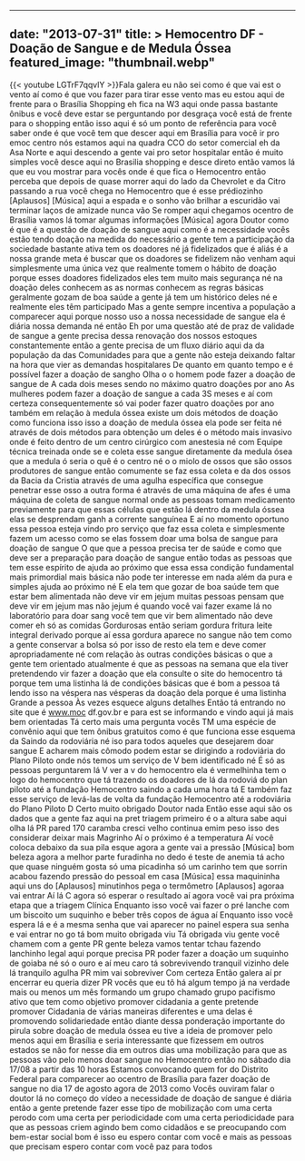 
---
date: "2013-07-31"
title: > 
    Hemocentro DF - Doação de Sangue e de Medula Óssea
featured_image: "thumbnail.webp"
---
{{< youtube LGTrF7qqvlY >}}Fala galera eu não sei como é que vai
est o vento aí como é que vou fazer para
tirar esse vento mas eu estou aqui de
frente para o Brasília Shopping
eh fica na W3 aqui onde passa bastante
ônibus e você deve estar se perguntando
por desgraça você está de frente para o
shopping então isso aqui é só um ponto
de referência para você saber onde é que
você tem que descer aqui em Brasília
para você ir pro emoc centro nós estamos
aqui na quadra CCO do setor comercial
eh da Asa Norte e aqui descendo a gente
vai pro setor hospitalar então é muito
simples você desce aqui no Brasilia
shopping e desce direto então vamos lá
que eu vou mostrar para vocês onde é que
fica o
Hemocentro então perceba que depois de
quase morrer aqui do lado da Chevrolet e
da Citro
passando a rua você chega no Hemocentro
que é esse prédiozinho
[Aplausos]
[Música]
aqui a espada e o sonho vão brilhar a
escuridão vai terminar laços de amizade
nunca vão Se
romper aqui chegamos
ocentro de Brasília
vamos lá tomar algumas informações
[Música]
agora Doutor como é que é a questão de
doação de sangue aqui como é a
necessidade vocês estão tendo doação na
medida do necessário a gente tem a
participação da
sociedade bastante ativa tem os doadores
né já fidelizados que é aliás é a nossa
grande meta é buscar que os doadores se
fidelizem não venham aqui simplesmente
uma única vez que realmente tomem o
hábito de doação porque esses doadores
fidelizados eles tem muito mais
segurança né na doação deles conhecem as
as normas conhecem as regras básicas
geralmente gozam de boa saúde a gente já
tem um histórico deles né e realmente
eles têm participado Mas a gente sempre
incentiva a população a comparecer aqui
porque nosso uso a nossa necessidade de
sangue ela é diária nossa demanda né
então
Eh por uma questão até de praz de
validade de sangue a gente precisa dessa
renovação dos nossos estoques
constantemente então a gente precisa de
um fluxo diário aqui da da população da
das Comunidades para que a gente não
esteja deixando faltar na hora que vier
as demandas hospitalares
De quanto em quanto tempo e é possível
fazer a doação de sangho Olha o o homem
pode fazer a doação de sangue de A cada
dois meses sendo no máximo quatro
doações por ano As mulheres podem fazer
a doação de sangue a cada 3S meses e aí
com certeza consequentemente só vai
poder fazer quatro doações por ano
também em relação à medula óssea existe
um dois métodos de doação como funciona
isso isso a doação de medula óssea ela
pode ser feita né através de dois
métodos para obtenção um deles é o
método mais invasivo onde é feito dentro
de um centro cirúrgico com anestesia né
com Equipe técnica treinada onde se e
coleta esse sangue diretamente da medula
ósea que a medula ó seria o quê é o
centro né o o miolo de ossos que são
ossos produtores de sangue então
comumente se faz essa coleta e da dos
ossos da Bacia da Cristia através de uma
agulha específica que consegue penetrar
esse osso a outra forma é através de uma
máquina de afes é uma máquina de coleta
de sangue normal onde as pessoas tomam
medicamento previamente para que essas
células que estão lá dentro da medula
óssea elas se desprendam ganh a corrente
sanguínea E aí no momento oportuno essa
pessoa esteja
vindo pro serviço que faz essa coleta e
simplesmente fazem um acesso como se
elas fossem doar uma bolsa de sangue
para doação de sangue O que que a pessoa
precisa ter de saúde e como que deve ser
a preparação para doação de sangue então
todas as pessoas que tem esse espírito
de ajuda ao próximo que essa essa
condição fundamental mais primordial
mais básica não pode ter interesse em
nada além da pura e simples ajuda ao
próximo né E ela tem que gozar de boa
saúde tem que estar bem alimentada não
deve vir em jejum muitas pessoas pensam
que deve vir em jejum mas não jejum é
quando você vai fazer exame lá no
laboratório para doar sang você tem que
vir bem alimentado não deve comer eh só
as comidas Gordurosas então seriam
gordura fritura leite integral derivado
porque aí essa gordura aparece no sangue
não tem como a gente conservar a bolsa
só por isso de resto ela tem e deve
comer apropriadamente né com relação às
outras condições básicas o que a gente
tem orientado atualmente é que as
pessoas na semana que ela tiver
pretendendo vir fazer a doação que ela
consulte o site do hemocentro tá porque
tem uma listinha lá de condições básicas
que é bom a pessoa tá lendo isso na
véspera nas vésperas da doação dela
porque é uma listinha Grande a pessoa Às
vezes esquece alguns detalhes Então tá
entrando no site que é
www.moc
df.gov.br e para est se informando e
vindo aqui já mais bem orientadas Tá
certo mais uma pergunta vocês TM uma
espécie de convênio aqui que tem ônibus
gratuitos como é que funciona esse
esquema da Saindo da rodoviária né iso
para todos aqueles que desejarem doar
sangue E acharem mais cômodo podem estar
se dirigindo a rodoviária do Plano
Piloto onde nós temos um serviço de V
bem identificado né É só as pessoas
perguntarem lá V ver a v do hemocentro
ela é vermelhinha tem o logo do
hemocentro que tá trazendo os doadores
de lá da rodoviá do plan piloto até a
fundação Hemocentro saindo a cada uma
hora tá E também faz esse serviço de
levá-las de volta da fundação Hemocentro
até a rodoviária do Plano Piloto D Certo
muito obrigado Doutor nada
Então esse aqui são os dados que a gente
faz aqui na pret triagem primeiro é o a
altura sabe
aqui olha lá PR
pared 170 caramba cresci velho continua
emim peso
isso des considerar
deixar mais
Magrinho Aí o próximo é a temperatura Aí
você coloca debaixo da sua pila
esque agora a gente vai a pressão
[Música]
bom beleza agora a melhor parte
furadinha no dedo é teste de anemia
tá acho que quase ninguém
gosta só uma picadinha
só um
carinho tem que
sorrin
acabou fazendo pressão do pessoal em
casa
[Música]
essa maquininha aqui uns do
[Aplausos]
minutinhos pega o termômetro
[Aplausos]
agoraa vai entrar Aí lá
C agora só esperar o resultado aí agora
você vai pra próxima etapa que a triagem
Clínica Enquanto isso você vai fazer o
pré lanche com um biscoito um suquinho e
beber três copos de água aí Enquanto
isso você espera lá e é a mesma senha
que vai aparecer no painel espera sua
senha e vai entrar no go tá bom muito
obrigada viu Tá obrigada viu gente você
chamem com a gente PR gente beleza vamos
tentar tchau fazendo lanchinho legal
aqui porque precisa PR poder fazer a
doação um suquinho de goiaba né só o
ouro e aí meu caro tá
sobrevivendo
tranquil vizinho dele lá
tranquilo agulha PR
mim vai sobreviver Com
certeza Então galera aí pr encerrar eu
queria dizer PR vocês que eu tô há algum
tempo já na verdade mais ou menos um mês
formando um grupo chamado grupo
pacifismo ativo que tem como objetivo
promover cidadania a gente pretende
promover Cidadania de várias maneiras
diferentes e uma delas é promovendo
solidariedade então diante dessa
ponderação importante do pirula sobre
doação de medula óssea eu tive a ideia
de promover pelo menos aqui em Brasília
e seria interessante que fizessem em
outros estados se não for nesse dia em
outros dias uma mobilização para que as
pessoas vão pelo menos doar sangue no
Hemocentro então no sábado dia
17/08 a partir das 10 horas Estamos
convocando quem for do Distrito Federal
para comparecer ao ocentro de Brasília
para fazer doação de sangue no dia 17 de
agosto agora de 2013 como Vocês ouviram
falar o doutor lá no começo do vídeo a
necessidade de doação de sangue é diária
então a gente pretende fazer esse tipo
de mobilização com uma certa perodo com
uma
certa per periodicidade com uma certa
periodicidade para que as pessoas criem
agindo bem como cidadãos e se
preocupando com bem-estar social bom é
isso eu espero contar com você e mais as
pessoas que precisam espero contar com
você paz para todos